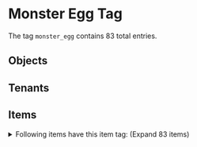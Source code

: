 # Monster Egg Tag

The tag `monster_egg` contains 83 total entries.

## Objects

## Tenants

## Items

<details markdown="1"><summary>Following items have this item tag: (Expand 83 items)</summary>

- <img src="https://raw.githubusercontent.com/Ceterai/Enternia/main/items/active/alta/spawners/critters/ct_alta_jelly_egg.png" alt="Alta Jelly Egg icon" loading="lazy" width="auto" height="16px"/> [Alta Jelly Egg](https://ceterai.github.io/MyEnternia/Wiki/AltaJellyEgg)
- <img src="https://raw.githubusercontent.com/Ceterai/Enternia/main/items/active/alta/spawners/critters/ct_alta_scab_egg.png" alt="Alta Scab Egg icon" loading="lazy" width="auto" height="16px"/> [Alta Scab Egg](https://ceterai.github.io/MyEnternia/Wiki/AltaScabEgg)
- <img src="https://raw.githubusercontent.com/Ceterai/Enternia/main/items/active/alta/spawners/bugs/ct_alto_zych_egg.png" alt="Alto Zych Egg icon" loading="lazy" width="auto" height="16px"/> [Alto Zych Egg](https://ceterai.github.io/MyEnternia/Wiki/AltoZychEgg)
- <img src="https://raw.githubusercontent.com/Ceterai/Enternia/main/items/active/alta/spawners/monsters/ct_aric_sporgus_egg.png" alt="Aric Sporgus Egg ★ icon" loading="lazy" width="auto" height="16px"/> [Aric Sporgus Egg ★](https://ceterai.github.io/MyEnternia/Wiki/AricSporgusEgg)
- <img src="https://raw.githubusercontent.com/Ceterai/Enternia/main/items/active/alta/spawners/critters/ct_ariling_egg.png" alt="Ariling Egg icon" loading="lazy" width="auto" height="16px"/> [Ariling Egg](https://ceterai.github.io/MyEnternia/Wiki/ArilingEgg)
- <img src="https://raw.githubusercontent.com/Ceterai/Enternia/main/items/active/alta/spawners/monsters/ct_astral_narfin_egg.png" alt="Astral Narfin Egg icon" loading="lazy" width="auto" height="16px"/> [Astral Narfin Egg](https://ceterai.github.io/MyEnternia/Wiki/AstralNarfinEgg)
- <img src="https://raw.githubusercontent.com/Ceterai/Enternia/main/items/active/alta/spawners/bugs/ct_aya_bee_egg.png" alt="Aya Bee Egg icon" loading="lazy" width="auto" height="16px"/> [Aya Bee Egg](https://ceterai.github.io/MyEnternia/Wiki/AyaBeeEgg)
- <img src="https://raw.githubusercontent.com/Ceterai/Enternia/main/items/active/alta/spawners/critters/ct_baratoad_egg.png" alt="Baratoad Egg icon" loading="lazy" width="auto" height="16px"/> [Baratoad Egg](https://ceterai.github.io/MyEnternia/Wiki/BaratoadEgg)
- <img src="https://raw.githubusercontent.com/Ceterai/Enternia/main/items/active/alta/spawners/monsters/ct_berry_bobfae_egg.png" alt="Berry Bobfae Egg icon" loading="lazy" width="auto" height="16px"/> [Berry Bobfae Egg](https://ceterai.github.io/MyEnternia/Wiki/BerryBobfaeEgg)
- <img src="https://raw.githubusercontent.com/Ceterai/Enternia/main/items/active/alta/spawners/monsters/ct_bionfly_egg.png" alt="Bionfly Egg icon" loading="lazy" width="auto" height="16px"/> [Bionfly Egg](https://ceterai.github.io/MyEnternia/Wiki/BionflyEgg)
- <img src="https://raw.githubusercontent.com/Ceterai/Enternia/main/items/active/alta/spawners/monsters/ct_bionid_pteropod_egg.png" alt="Bionid Pteropod Egg ★ icon" loading="lazy" width="auto" height="16px"/> [Bionid Pteropod Egg ★](https://ceterai.github.io/MyEnternia/Wiki/BionidPteropodEgg)
- <img src="https://raw.githubusercontent.com/Ceterai/Enternia/main/items/active/alta/spawners/critters/ct_bionid_snail_egg.png" alt="Bionid Snail Egg icon" loading="lazy" width="auto" height="16px"/> [Bionid Snail Egg](https://ceterai.github.io/MyEnternia/Wiki/BionidSnailEgg)
- <img src="https://raw.githubusercontent.com/Ceterai/Enternia/main/items/active/alta/spawners/monsters/ct_bishyn_crippit_egg.png" alt="Bishyn Crippit Egg icon" loading="lazy" width="auto" height="16px"/> [Bishyn Crippit Egg](https://ceterai.github.io/MyEnternia/Wiki/BishynCrippitEgg)
- <img src="https://raw.githubusercontent.com/Ceterai/Enternia/main/items/active/alta/spawners/critters/ct_bishyn_tortoise_egg.png" alt="Bishyn Tortoise Egg icon" loading="lazy" width="auto" height="16px"/> [Bishyn Tortoise Egg](https://ceterai.github.io/MyEnternia/Wiki/BishynTortoiseEgg)
- <img src="https://raw.githubusercontent.com/Ceterai/Enternia/main/items/active/alta/spawners/critters/ct_boki_egg.png" alt="Boki Egg icon" loading="lazy" width="auto" height="16px"/> [Boki Egg](https://ceterai.github.io/MyEnternia/Wiki/BokiEgg)
- <img src="https://raw.githubusercontent.com/Ceterai/Enternia/main/items/active/alta/spawners/monsters/ct_brutefly_egg.png" alt="Brutefly Egg ★ icon" loading="lazy" width="auto" height="16px"/> [Brutefly Egg ★](https://ceterai.github.io/MyEnternia/Wiki/BruteflyEgg)
- <img src="https://raw.githubusercontent.com/Ceterai/Enternia/main/items/active/alta/spawners/monsters/ct_calin_crippit_egg.png" alt="Calin Crippit Egg ★ icon" loading="lazy" width="auto" height="16px"/> [Calin Crippit Egg ★](https://ceterai.github.io/MyEnternia/Wiki/CalinCrippitEgg)
- <img src="https://raw.githubusercontent.com/Ceterai/Enternia/main/items/active/alta/spawners/critters/ct_calin_snail_egg.png" alt="Calin Snail Egg icon" loading="lazy" width="auto" height="16px"/> [Calin Snail Egg](https://ceterai.github.io/MyEnternia/Wiki/CalinSnailEgg)
- <img src="https://raw.githubusercontent.com/Ceterai/Enternia/main/items/active/alta/spawners/monsters/ct_crippit_egg.png" alt="Crippit Egg icon" loading="lazy" width="auto" height="16px"/> [Crippit Egg](https://ceterai.github.io/MyEnternia/Wiki/CrippitEgg)
- <img src="https://raw.githubusercontent.com/Ceterai/Enternia/main/items/active/alta/spawners/monsters/ct_crystal_poptop_egg.png" alt="Crystal Poptop Egg icon" loading="lazy" width="auto" height="16px"/> [Crystal Poptop Egg](https://ceterai.github.io/MyEnternia/Wiki/CrystalPoptopEgg)
- <img src="https://raw.githubusercontent.com/Ceterai/Enternia/main/items/active/alta/spawners/monsters/ct_crystalline_crippit_egg.png" alt="Crystalline Crippit Egg ★ icon" loading="lazy" width="auto" height="16px"/> [Crystalline Crippit Egg ★](https://ceterai.github.io/MyEnternia/Wiki/CrystallineCrippitEgg)
- `ct_alto_zich_egg`
- <img src="https://raw.githubusercontent.com/Ceterai/Enternia/main/items/active/alta/spawners/critters/ct_eds_scab_egg.png" alt="EDS Scab Egg icon" loading="lazy" width="auto" height="16px"/> [EDS Scab Egg](https://ceterai.github.io/MyEnternia/Wiki/EDSScabEgg)
- <img src="https://raw.githubusercontent.com/Ceterai/Enternia/main/items/active/alta/spawners/critters/ct_eeriss_egg.png" alt="Eeriss Egg ★ icon" loading="lazy" width="auto" height="16px"/> [Eeriss Egg ★](https://ceterai.github.io/MyEnternia/Wiki/EerissEgg)
- <img src="https://raw.githubusercontent.com/Ceterai/Enternia/main/items/active/alta/spawners/bugs/ct_elin_bug_egg.png" alt="Elin Bug Egg ★ icon" loading="lazy" width="auto" height="16px"/> [Elin Bug Egg ★](https://ceterai.github.io/MyEnternia/Wiki/ElinBugEgg)
- <img src="https://raw.githubusercontent.com/Ceterai/Enternia/main/items/active/alta/spawners/critters/ct_floater_egg.png" alt="Floater Egg ★ icon" loading="lazy" width="auto" height="16px"/> [Floater Egg ★](https://ceterai.github.io/MyEnternia/Wiki/FloaterEgg)
- <img src="https://raw.githubusercontent.com/Ceterai/Enternia/main/items/active/alta/spawners/critters/ct_floating_calline_egg.png" alt="Floating Calline Egg ★ icon" loading="lazy" width="auto" height="16px"/> [Floating Calline Egg ★](https://ceterai.github.io/MyEnternia/Wiki/FloatingCallineEgg)
- <img src="https://raw.githubusercontent.com/Ceterai/Enternia/main/items/active/alta/spawners/monsters/ct_gheatsyn_crippit_egg.png" alt="Gheatsyn Crippit Egg icon" loading="lazy" width="auto" height="16px"/> [Gheatsyn Crippit Egg](https://ceterai.github.io/MyEnternia/Wiki/GheatsynCrippitEgg)
- <img src="https://raw.githubusercontent.com/Ceterai/Enternia/main/items/active/alta/spawners/critters/ct_gheatsyn_snail_egg.png" alt="Gheatsyn Snail Egg icon" loading="lazy" width="auto" height="16px"/> [Gheatsyn Snail Egg](https://ceterai.github.io/MyEnternia/Wiki/GheatsynSnailEgg)
- <img src="https://raw.githubusercontent.com/Ceterai/Enternia/main/items/active/alta/spawners/critters/ct_glow_tortoise_egg.png" alt="Glow Tortoise Egg icon" loading="lazy" width="auto" height="16px"/> [Glow Tortoise Egg](https://ceterai.github.io/MyEnternia/Wiki/GlowTortoiseEgg)
- <img src="https://raw.githubusercontent.com/Ceterai/Enternia/main/items/active/alta/spawners/monsters/ct_hevika_crippit_egg.png" alt="Hevika Crippit Egg icon" loading="lazy" width="auto" height="16px"/> [Hevika Crippit Egg](https://ceterai.github.io/MyEnternia/Wiki/HevikaCrippitEgg)
- <img src="https://raw.githubusercontent.com/Ceterai/Enternia/main/items/active/alta/spawners/critters/ct_hevika_scab_egg.png" alt="Hevika Scab Egg icon" loading="lazy" width="auto" height="16px"/> [Hevika Scab Egg](https://ceterai.github.io/MyEnternia/Wiki/HevikaScabEgg)
- <img src="https://raw.githubusercontent.com/Ceterai/Enternia/main/items/active/alta/spawners/critters/ct_hunter_flower_egg.png" alt="Hunter Flower Egg icon" loading="lazy" width="auto" height="16px"/> [Hunter Flower Egg](https://ceterai.github.io/MyEnternia/Wiki/HunterFlowerEgg)
- <img src="https://raw.githubusercontent.com/Ceterai/Enternia/main/items/active/alta/spawners/monsters/ct_impulse_bobfae_egg.png" alt="Impulse Bobfae Egg ★ icon" loading="lazy" width="auto" height="16px"/> [Impulse Bobfae Egg ★](https://ceterai.github.io/MyEnternia/Wiki/ImpulseBobfaeEgg)
- <img src="https://raw.githubusercontent.com/Ceterai/Enternia/main/items/active/alta/spawners/critters/ct_impulse_crawler_egg.png" alt="Impulse Crawler Egg icon" loading="lazy" width="auto" height="16px"/> [Impulse Crawler Egg](https://ceterai.github.io/MyEnternia/Wiki/ImpulseCrawlerEgg)
- <img src="https://raw.githubusercontent.com/Ceterai/Enternia/main/items/active/alta/spawners/critters/ct_nia_squid_impulse_egg.png" alt="Impulse Nia Squid Egg icon" loading="lazy" width="auto" height="16px"/> [Impulse Nia Squid Egg](https://ceterai.github.io/MyEnternia/Wiki/ImpulseNiaSquidEgg)
- <img src="https://raw.githubusercontent.com/Ceterai/Enternia/main/items/active/alta/spawners/critters/ct_in_jelly_egg.png" alt="In Jelly Egg icon" loading="lazy" width="auto" height="16px"/> [In Jelly Egg](https://ceterai.github.io/MyEnternia/Wiki/InJellyEgg)
- <img src="https://raw.githubusercontent.com/Ceterai/Enternia/main/items/active/alta/spawners/bugs/ct_ion_klee_egg.png" alt="Ion Klee Egg icon" loading="lazy" width="auto" height="16px"/> [Ion Klee Egg](https://ceterai.github.io/MyEnternia/Wiki/IonKleeEgg)
- <img src="https://raw.githubusercontent.com/Ceterai/Enternia/main/items/active/alta/spawners/critters/ct_ion_tortoise_egg.png" alt="Ion Tortoise Egg ★★ icon" loading="lazy" width="auto" height="16px"/> [Ion Tortoise Egg ★★](https://ceterai.github.io/MyEnternia/Wiki/IonTortoiseEgg)
- <img src="https://raw.githubusercontent.com/Ceterai/Enternia/main/items/active/alta/spawners/monsters/ct_ionic_crippit_egg.png" alt="Ionic Crippit Egg ★★ icon" loading="lazy" width="auto" height="16px"/> [Ionic Crippit Egg ★★](https://ceterai.github.io/MyEnternia/Wiki/IonicCrippitEgg)
- <img src="https://raw.githubusercontent.com/Ceterai/Enternia/main/items/active/alta/spawners/monsters/ct_ionic_crustoise_egg.png" alt="Ionic Crustoise Egg ★★ icon" loading="lazy" width="auto" height="16px"/> [Ionic Crustoise Egg ★★](https://ceterai.github.io/MyEnternia/Wiki/IonicCrustoiseEgg)
- <img src="https://raw.githubusercontent.com/Ceterai/Enternia/main/items/active/alta/spawners/monsters/ct_ionic_narfin_egg.png" alt="Ionic Narfin Egg ★★ icon" loading="lazy" width="auto" height="16px"/> [Ionic Narfin Egg ★★](https://ceterai.github.io/MyEnternia/Wiki/IonicNarfinEgg)
- <img src="https://raw.githubusercontent.com/Ceterai/Enternia/main/items/active/alta/spawners/monsters/ct_ionic_orbide_egg.png" alt="Ionic Orbide Egg ★★ icon" loading="lazy" width="auto" height="16px"/> [Ionic Orbide Egg ★★](https://ceterai.github.io/MyEnternia/Wiki/IonicOrbideEgg)
- <img src="https://raw.githubusercontent.com/Ceterai/Enternia/main/items/active/alta/spawners/critters/ct_isogloop_egg.png" alt="Isogloop Egg ★ icon" loading="lazy" width="auto" height="16px"/> [Isogloop Egg ★](https://ceterai.github.io/MyEnternia/Wiki/IsogloopEgg)
- <img src="https://raw.githubusercontent.com/Ceterai/Enternia/main/items/active/alta/spawners/monsters/ct_isopod_egg.png" alt="Isopod Egg ★ icon" loading="lazy" width="auto" height="16px"/> [Isopod Egg ★](https://ceterai.github.io/MyEnternia/Wiki/IsopodEgg)
- <img src="https://raw.githubusercontent.com/Ceterai/Enternia/main/items/active/alta/spawners/bugs/ct_juviley_egg.png" alt="Juviley Egg icon" loading="lazy" width="auto" height="16px"/> [Juviley Egg](https://ceterai.github.io/MyEnternia/Wiki/JuvileyEgg)
- <img src="https://raw.githubusercontent.com/Ceterai/Enternia/main/items/active/alta/spawners/bugs/ct_klee_egg.png" alt="Klee Egg icon" loading="lazy" width="auto" height="16px"/> [Klee Egg](https://ceterai.github.io/MyEnternia/Wiki/KleeEgg)
- <img src="https://raw.githubusercontent.com/Ceterai/Enternia/main/items/active/alta/spawners/bugs/ct_klee_prime_egg.png" alt="Klee Prime Egg icon" loading="lazy" width="auto" height="16px"/> [Klee Prime Egg](https://ceterai.github.io/MyEnternia/Wiki/KleePrimeEgg)
- <img src="https://raw.githubusercontent.com/Ceterai/Enternia/main/items/active/alta/spawners/critters/ct_koyscream_egg.png" alt="Koyscream Egg icon" loading="lazy" width="auto" height="16px"/> [Koyscream Egg](https://ceterai.github.io/MyEnternia/Wiki/KoyscreamEgg)
- <img src="https://raw.githubusercontent.com/Ceterai/Enternia/main/items/active/alta/spawners/critters/ct_kudok_squid_egg.png" alt="Kudok Squid Egg icon" loading="lazy" width="auto" height="16px"/> [Kudok Squid Egg](https://ceterai.github.io/MyEnternia/Wiki/KudokSquidEgg)
- <img src="https://raw.githubusercontent.com/Ceterai/Enternia/main/items/active/alta/spawners/monsters/ct_lava_crippit_egg.png" alt="Lava Crippit Egg icon" loading="lazy" width="auto" height="16px"/> [Lava Crippit Egg](https://ceterai.github.io/MyEnternia/Wiki/LavaCrippitEgg)
- <img src="https://raw.githubusercontent.com/Ceterai/Enternia/main/items/active/alta/spawners/critters/ct_miazmur_egg.png" alt="Miazmur Egg icon" loading="lazy" width="auto" height="16px"/> [Miazmur Egg](https://ceterai.github.io/MyEnternia/Wiki/MiazmurEgg)
- <img src="https://raw.githubusercontent.com/Ceterai/Enternia/main/items/active/alta/spawners/monsters/ct_mical_crippit_egg.png" alt="Mical Crippit Egg ★★ icon" loading="lazy" width="auto" height="16px"/> [Mical Crippit Egg ★★](https://ceterai.github.io/MyEnternia/Wiki/MicalCrippitEgg)
- <img src="https://raw.githubusercontent.com/Ceterai/Enternia/main/items/active/alta/spawners/critters/ct_mini_pinky_egg.png" alt="Mini Pinky Egg icon" loading="lazy" width="auto" height="16px"/> [Mini Pinky Egg](https://ceterai.github.io/MyEnternia/Wiki/MiniPinkyEgg)
- <img src="https://raw.githubusercontent.com/Ceterai/Enternia/main/items/active/alta/spawners/critters/ct_mini_poi_egg.png" alt="Mini Poi Egg icon" loading="lazy" width="auto" height="16px"/> [Mini Poi Egg](https://ceterai.github.io/MyEnternia/Wiki/MiniPoiEgg)
- <img src="https://raw.githubusercontent.com/Ceterai/Enternia/main/items/active/alta/spawners/critters/ct_nia_squid_ionic_egg.png" alt="Nia Squid Ionic Egg icon" loading="lazy" width="auto" height="16px"/> [Nia Squid Ionic Egg](https://ceterai.github.io/MyEnternia/Wiki/NiaSquidIonicEgg)
- <img src="https://raw.githubusercontent.com/Ceterai/Enternia/main/items/active/alta/spawners/critters/ct_nia_squid_plasma_egg.png" alt="Nia Squid Plasma Egg icon" loading="lazy" width="auto" height="16px"/> [Nia Squid Plasma Egg](https://ceterai.github.io/MyEnternia/Wiki/NiaSquidPlasmaEgg)
- <img src="https://raw.githubusercontent.com/Ceterai/Enternia/main/items/active/alta/spawners/critters/ct_nia_squid_stardust_egg.png" alt="Nia Squid Stardust Egg icon" loading="lazy" width="auto" height="16px"/> [Nia Squid Stardust Egg](https://ceterai.github.io/MyEnternia/Wiki/NiaSquidStardustEgg)
- <img src="https://raw.githubusercontent.com/Ceterai/Enternia/main/items/active/alta/spawners/monsters/ct_nightmare_anglure_egg.png" alt="Nightmare Anglure Egg ★ icon" loading="lazy" width="auto" height="16px"/> [Nightmare Anglure Egg ★](https://ceterai.github.io/MyEnternia/Wiki/NightmareAnglureEgg)
- <img src="https://raw.githubusercontent.com/Ceterai/Enternia/main/items/active/alta/spawners/monsters/ct_nightmare_orbide_egg.png" alt="Nightmare Orbide Egg icon" loading="lazy" width="auto" height="16px"/> [Nightmare Orbide Egg](https://ceterai.github.io/MyEnternia/Wiki/NightmareOrbideEgg)
- <img src="https://raw.githubusercontent.com/Ceterai/Enternia/main/items/active/alta/spawners/monsters/ct_obsidian_crippit_egg.png" alt="Obsidian Crippit Egg icon" loading="lazy" width="auto" height="16px"/> [Obsidian Crippit Egg](https://ceterai.github.io/MyEnternia/Wiki/ObsidianCrippitEgg)
- <img src="https://raw.githubusercontent.com/Ceterai/Enternia/main/items/active/alta/spawners/monsters/ct_omni_narfin_egg.png" alt="Omni Narfin Egg ★★ icon" loading="lazy" width="auto" height="16px"/> [Omni Narfin Egg ★★](https://ceterai.github.io/MyEnternia/Wiki/OmniNarfinEgg)
- <img src="https://raw.githubusercontent.com/Ceterai/Enternia/main/items/active/alta/spawners/monsters/ct_overcharged_crustoise_egg.png" alt="Overcharged Crustoise Egg icon" loading="lazy" width="auto" height="16px"/> [Overcharged Crustoise Egg](https://ceterai.github.io/MyEnternia/Wiki/OverchargedCrustoiseEgg)
- <img src="https://raw.githubusercontent.com/Ceterai/Enternia/main/items/active/alta/spawners/critters/ct_phosnail_egg.png" alt="Phosnail Egg ★ icon" loading="lazy" width="auto" height="16px"/> [Phosnail Egg ★](https://ceterai.github.io/MyEnternia/Wiki/PhosnailEgg)
- <img src="https://raw.githubusercontent.com/Ceterai/Enternia/main/items/active/alta/spawners/critters/ct_plasma_nibbler_egg.png" alt="Plasma Nibbler Egg ★★ icon" loading="lazy" width="auto" height="16px"/> [Plasma Nibbler Egg ★★](https://ceterai.github.io/MyEnternia/Wiki/PlasmaNibblerEgg)
- <img src="https://raw.githubusercontent.com/Ceterai/Enternia/main/items/active/alta/spawners/monsters/ct_prism_crippit_egg.png" alt="Prism Crippit Egg ★ icon" loading="lazy" width="auto" height="16px"/> [Prism Crippit Egg ★](https://ceterai.github.io/MyEnternia/Wiki/PrismCrippitEgg)
- <img src="https://raw.githubusercontent.com/Ceterai/Enternia/main/items/active/alta/spawners/bugs/ct_prism_wing_egg.png" alt="Prism Wing Egg icon" loading="lazy" width="auto" height="16px"/> [Prism Wing Egg](https://ceterai.github.io/MyEnternia/Wiki/PrismWingEgg)
- <img src="https://raw.githubusercontent.com/Ceterai/Enternia/main/items/active/alta/spawners/monsters/ct_crystal_poptop_rare_egg.png" alt="Rare Crystal Poptop Egg icon" loading="lazy" width="auto" height="16px"/> [Rare Crystal Poptop Egg](https://ceterai.github.io/MyEnternia/Wiki/RareCrystalPoptopEgg)
- <img src="https://raw.githubusercontent.com/Ceterai/Enternia/main/items/active/alta/spawners/critters/ct_riverside_crab_egg.png" alt="Riverside Crab Egg icon" loading="lazy" width="auto" height="16px"/> [Riverside Crab Egg](https://ceterai.github.io/MyEnternia/Wiki/RiversideCrabEgg)
- <img src="https://raw.githubusercontent.com/Ceterai/Enternia/main/items/active/alta/spawners/monsters/ct_stardust_crippit_egg.png" alt="Stardust Crippit Egg icon" loading="lazy" width="auto" height="16px"/> [Stardust Crippit Egg](https://ceterai.github.io/MyEnternia/Wiki/StardustCrippitEgg)
- <img src="https://raw.githubusercontent.com/Ceterai/Enternia/main/items/active/alta/spawners/monsters/ct_stardust_narfin_egg.png" alt="Stardust Narfin Egg icon" loading="lazy" width="auto" height="16px"/> [Stardust Narfin Egg](https://ceterai.github.io/MyEnternia/Wiki/StardustNarfinEgg)
- <img src="https://raw.githubusercontent.com/Ceterai/Enternia/main/items/active/alta/spawners/monsters/ct_stardust_poptop_egg.png" alt="Stardust Poptop Egg ★ icon" loading="lazy" width="auto" height="16px"/> [Stardust Poptop Egg ★](https://ceterai.github.io/MyEnternia/Wiki/StardustPoptopEgg)
- <img src="https://raw.githubusercontent.com/Ceterai/Enternia/main/items/active/alta/spawners/bugs/ct_starfly_egg.png" alt="Starfly Egg icon" loading="lazy" width="auto" height="16px"/> [Starfly Egg](https://ceterai.github.io/MyEnternia/Wiki/StarflyEgg)
- <img src="https://raw.githubusercontent.com/Ceterai/Enternia/main/items/active/alta/spawners/bugs/ct_strizychar_egg.png" alt="Strizychar Egg icon" loading="lazy" width="auto" height="16px"/> [Strizychar Egg](https://ceterai.github.io/MyEnternia/Wiki/StrizycharEgg)
- <img src="https://raw.githubusercontent.com/Ceterai/Enternia/main/items/active/alta/spawners/bugs/ct_unwarped_fly_egg.png" alt="Unwarped Fly Egg icon" loading="lazy" width="auto" height="16px"/> [Unwarped Fly Egg](https://ceterai.github.io/MyEnternia/Wiki/UnwarpedFlyEgg)
- <img src="https://raw.githubusercontent.com/Ceterai/Enternia/main/items/active/alta/spawners/monsters/ct_valley_poptop_egg.png" alt="Valley Poptop Egg ★ icon" loading="lazy" width="auto" height="16px"/> [Valley Poptop Egg ★](https://ceterai.github.io/MyEnternia/Wiki/ValleyPoptopEgg)
- <img src="https://raw.githubusercontent.com/Ceterai/Enternia/main/items/active/alta/spawners/bugs/ct_vio_zych_egg.png" alt="Vio Zych Egg icon" loading="lazy" width="auto" height="16px"/> [Vio Zych Egg](https://ceterai.github.io/MyEnternia/Wiki/VioZychEgg)
- <img src="https://raw.githubusercontent.com/Ceterai/Enternia/main/items/active/alta/spawners/critters/ct_warped_worm_egg.png" alt="Wapred Worm Egg icon" loading="lazy" width="auto" height="16px"/> [Wapred Worm Egg](https://ceterai.github.io/MyEnternia/Wiki/WapredWormEgg)
- <img src="https://raw.githubusercontent.com/Ceterai/Enternia/main/items/active/alta/spawners/monsters/ct_warped_anglure_egg.png" alt="Warped Anglure Egg icon" loading="lazy" width="auto" height="16px"/> [Warped Anglure Egg](https://ceterai.github.io/MyEnternia/Wiki/WarpedAnglureEgg)
- <img src="https://raw.githubusercontent.com/Ceterai/Enternia/main/items/active/alta/spawners/critters/ct_warped_bug_egg.png" alt="Warped Bug Egg icon" loading="lazy" width="auto" height="16px"/> [Warped Bug Egg](https://ceterai.github.io/MyEnternia/Wiki/WarpedBugEgg)
- <img src="https://raw.githubusercontent.com/Ceterai/Enternia/main/items/active/alta/spawners/critters/ct_warped_spider_egg.png" alt="Warped Spider Egg icon" loading="lazy" width="auto" height="16px"/> [Warped Spider Egg](https://ceterai.github.io/MyEnternia/Wiki/WarpedSpiderEgg)
- <img src="https://raw.githubusercontent.com/Ceterai/Enternia/main/items/active/alta/spawners/monsters/ct_warped_sporgus_egg.png" alt="Warped Sporgus Egg ★ icon" loading="lazy" width="auto" height="16px"/> [Warped Sporgus Egg ★](https://ceterai.github.io/MyEnternia/Wiki/WarpedSporgusEgg)
- <img src="https://raw.githubusercontent.com/Ceterai/Enternia/main/items/active/alta/spawners/critters/ct_yaafrog_egg.png" alt="Yaafrog Egg icon" loading="lazy" width="auto" height="16px"/> [Yaafrog Egg](https://ceterai.github.io/MyEnternia/Wiki/YaafrogEgg)

</details>
